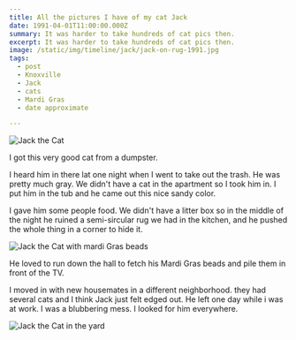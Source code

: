 ```yaml
---
title: All the pictures I have of my cat Jack
date: 1991-04-01T11:00:00.000Z
summary: It was harder to take hundreds of cat pics then.
excerpt: It was harder to take hundreds of cat pics then.
image: /static/img/timeline/jack/jack-on-rug-1991.jpg
tags:
  - post 
  - Knoxville
  - Jack
  - cats
  - Mardi Gras
  - date approximate

---
```


![Jack the Cat](/static/img/timeline/jack/jack-on-rug-1991.jpg "Jack the Cat")

I got this very good cat from a dumpster.

I heard him in there lat one night when I went to take out the trash. He was pretty much gray. We didn't have a cat in the apartment so I took him in. I put him in the tub and he came out this nice sandy color.

I gave him some people food. We didn't have a litter box so in the middle of the night he ruined a semi-sircular rug we had in the kitchen, and he pushed the whole thing in a corner to hide it.

![Jack the Cat with mardi Gras beads](/static/img/timeline/jack/jack-mardi-gras-beads.jpg "Jack the Cat with mardi Gras beads")

He loved to run down the hall to fetch his Mardi Gras beads and pile them in front of the TV.

I moved in with new housemates in a different neighborhood. they had several cats and I think Jack just felt edged out. He left one day while i was at work. I was a blubbering mess. I looked for him everywhere.

![Jack the Cat in the yard](/static/img/timeline/jack/jack-in-yard-1991.jpg "Jack the Cat in the yard")